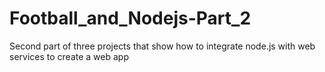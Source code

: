 # Football_and_Nodejs-Part_2
Second part of three projects that show how to integrate node.js with web services to create a web app
